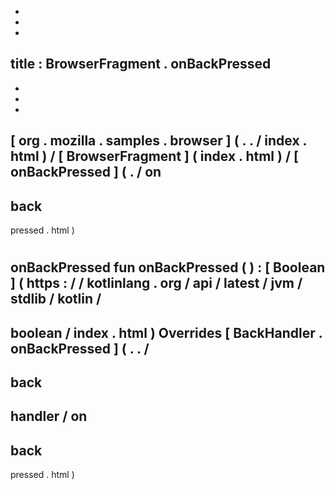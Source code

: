 -
-
-
title
:
BrowserFragment
.
onBackPressed
-
-
-
-
[
org
.
mozilla
.
samples
.
browser
]
(
.
.
/
index
.
html
)
/
[
BrowserFragment
]
(
index
.
html
)
/
[
onBackPressed
]
(
.
/
on
-
back
-
pressed
.
html
)
#
onBackPressed
fun
onBackPressed
(
)
:
[
Boolean
]
(
https
:
/
/
kotlinlang
.
org
/
api
/
latest
/
jvm
/
stdlib
/
kotlin
/
-
boolean
/
index
.
html
)
Overrides
[
BackHandler
.
onBackPressed
]
(
.
.
/
-
back
-
handler
/
on
-
back
-
pressed
.
html
)
